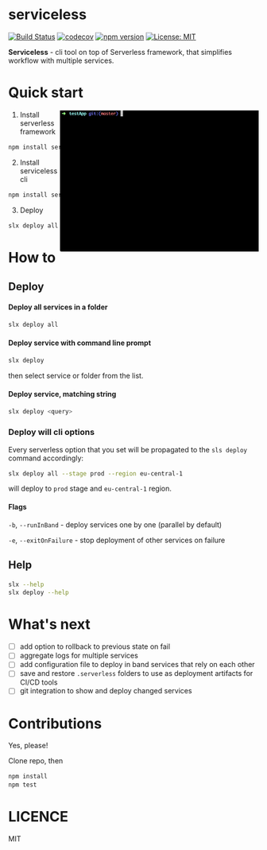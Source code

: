 # serviceless

[![Build Status](http://circleci-badges-max.herokuapp.com/img/8bites/serviceless?token=4482e2625fab30eeca954eec94a73091532f7883)](https://circleci.com/gh/8bites/serviceless) [![codecov](https://codecov.io/gh/8bites/serviceless/branch/master/graph/badge.svg)](https://codecov.io/gh/8bites/serviceless)
 [![npm version](https://badge.fury.io/js/serviceless.svg)](https://badge.fury.io/js/serviceless)
 [![License: MIT](https://img.shields.io/badge/License-MIT-brightgreen.svg)](https://opensource.org/licenses/MIT)

**Serviceless** - cli tool on top of Serverless framework, that simplifies workflow with multiple services.

Quick start
===

<img align="right" width="400" src="./assets/deploy_all.gif" />

1. Install serverless framework
```sh
npm install serverless -g
```
2. Install serviceless cli
```sh
npm install serviceless -g
```
3. Deploy
```sh
slx deploy all
```

How to
===

Deploy
------

#### Deploy all services in a folder
```sh
slx deploy all
```

#### Deploy service with command line prompt

```sh
slx deploy
```
then select service or folder from the list.  

#### Deploy service, matching string

```sh
slx deploy <query>
```

### Deploy will cli options
Every serverless option that you set will be propagated to the `sls deploy` command accordingly:
```sh
slx deploy all --stage prod --region eu-central-1
```
will deploy to `prod` stage and `eu-central-1` region.

#### Flags

`-b`, `--runInBand` - deploy services one by one (parallel by default)

`-e`, `--exitOnFailure` - stop deployment of other services on failure

Help
------
```sh
slx --help
slx deploy --help
```

What's next
===

- [ ] add option to rollback to previous state on fail
- [ ] aggregate logs for multiple services
- [ ] add configuration file to deploy in band services that rely on each other
- [ ] save and restore `.serverless` folders to use as deployment artifacts for CI/CD tools 
- [ ] git integration to show and deploy changed services

Contributions
===

Yes, please!

Clone repo, then
```sh
npm install
npm test
```

LICENCE
===
MIT
